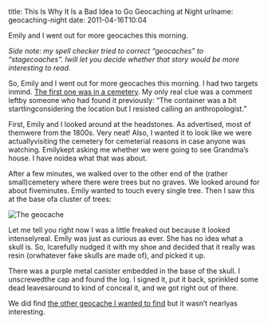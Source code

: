 title: This Is Why It Is a Bad Idea to Go Geocaching at Night
urlname: geocaching-night
date: 2011-04-16T10:04

Emily and I went out for more geocaches this morning.

_Side note: my spell checker tried to correct &ldquo;geocaches&rdquo; to &ldquo;stagecoaches&rdquo;. Iwill let you decide whether that story would be more interesting to read._

So, Emily and I went out for more geocaches this morning. I had two targets inmind. [The first one was in a cemetery](http://www.geocaching.com/seek/cache_details.aspx?guid=918113bd-620f-4bae-960d-b702497e8f7b). My only real clue was a comment leftby someone who had found it previously: &ldquo;The container was a bit startlingconsidering the location but I resisted calling an anthropologist.&rdquo;

First, Emily and I looked around at the headstones. As advertised, most of themwere from the 1800s. Very neat! Also, I wanted it to look like we were actuallyvisiting the cemetery for cemeterial reasons in case anyone was watching. Emilykept asking me whether we were going to see Grandma&#x02bc;s house. I have noidea what that was about.

After a few minutes, we walked over to the other end of the (rather small)cemetery where there were trees but no graves. We looked around for about fiveminutes. Emily wanted to touch every single tree. Then I saw this at the base ofa cluster of trees:

![The geocache](https://dl.dropboxusercontent.com/s/drzv4mh0wxgb4js/20110416-geocache.jpg)

Let me tell you right now I was a little freaked out because it looked intenselyreal. Emily was just as curious as ever. She has no idea what a skull is. So, Icarefully nudged it with my shoe and decided that it really was resin (orwhatever fake skulls are made of), and picked it up.

There was a purple metal canister embedded in the base of the skull. I unscrewedthe cap and found the log. I signed it, put it back, sprinkled some dead leavesaround to kind of conceal it, and we got right out of there.

We did find [the other geocache I wanted to find](http://www.geocaching.com/seek/cache_details.aspx?guid=0438379c-af3b-44d9-8be0-79b521c6011f) but it wasn&#x02bc;t nearlyas interesting.